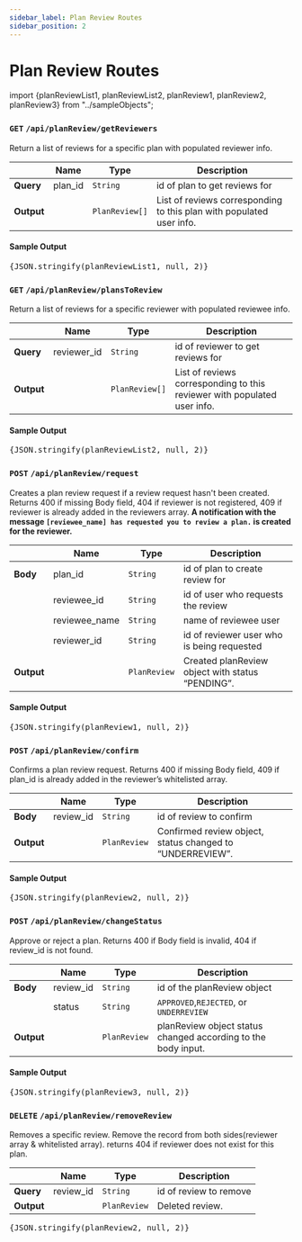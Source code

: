 ```yaml
---
sidebar_label: Plan Review Routes
sidebar_position: 2
---
```


# Plan Review Routes

import {planReviewList1, planReviewList2, planReview1, planReview2, planReview3} from "../sampleObjects";

### `GET` `/api/planReview/getReviewers`

Return a list of reviews for a specific plan with populated reviewer info.

|            | Name    | Type           | Description                                                          |
| ---------- | ------- | -------------- | -------------------------------------------------------------------- |
| **Query**  | plan_id | `String`       | id of plan to get reviews for                                        |
| **Output** |         | `PlanReview[]` | List of reviews corresponding to this plan with populated user info. |

#### Sample Output

<samp>
  <pre>{JSON.stringify(planReviewList1, null, 2)}</pre>
</samp>

### `GET` `/api/planReview/plansToReview`

Return a list of reviews for a specific reviewer with populated reviewee info.

|            | Name        | Type           | Description                                                              |
| ---------- | ----------- | -------------- | ------------------------------------------------------------------------ |
| **Query**  | reviewer_id | `String`       | id of reviewer to get reviews for                                        |
| **Output** |             | `PlanReview[]` | List of reviews corresponding to this reviewer with populated user info. |

#### Sample Output

<samp>
  <pre>{JSON.stringify(planReviewList2, null, 2)}</pre>
</samp>

### `POST` `/api/planReview/request`

Creates a plan review request if a review request hasn't been created. Returns 400 if missing Body field, 404 if reviewer is not registered, 409 if reviewer is already added in the reviewers array. **A notification with the message `[reviewee_name] has requested you to review a plan.` is created for the reviewer.**

|            | Name          | Type         | Description                                      |
| ---------- | ------------- | ------------ | ------------------------------------------------ |
| **Body**   | plan_id       | `String`     | id of plan to create review for                  |
|            | reviewee_id   | `String`     | id of user who requests the review               |
|            | reviewee_name | `String`     | name of reviewee user                            |
|            | reviewer_id   | `String`     | id of reviewer user who is being requested       |
| **Output** |               | `PlanReview` | Created planReview object with status “PENDING”. |

#### Sample Output

<samp>
  <pre>{JSON.stringify(planReview1, null, 2)}</pre>
</samp>

### `POST` `/api/planReview/confirm`

Confirms a plan review request. Returns 400 if missing Body field, 409 if plan_id is already added in the reviewer’s whitelisted array.

|            | Name      | Type         | Description                                               |
| ---------- | --------- | ------------ | --------------------------------------------------------- |
| **Body**   | review_id | `String`     | id of review to confirm                                   |
| **Output** |           | `PlanReview` | Confirmed review object, status changed to “UNDERREVIEW”. |

#### Sample Output

<samp>
  <pre>{JSON.stringify(planReview2, null, 2)}</pre>
</samp>

### `POST` `/api/planReview/changeStatus`

Approve or reject a plan. Returns 400 if Body field is invalid, 404 if review_id is not found.

|            | Name      | Type         | Description                                                   |
| ---------- | --------- | ------------ | ------------------------------------------------------------- |
| **Body**   | review_id | `String`     | id of the planReview object                                   |
|            | status    | `String`     | `APPROVED`,`REJECTED`, or `UNDERREVIEW`                       |
| **Output** |           | `PlanReview` | planReview object status changed according to the body input. |

#### Sample Output

<samp>
  <pre>{JSON.stringify(planReview3, null, 2)}</pre>
</samp>

### `DELETE` `/api/planReview/removeReview`

Removes a specific review. Remove the record from both sides(reviewer array & whitelisted array). returns 404 if reviewer does not exist for this plan.

|            | Name      | Type         | Description            |
| ---------- | --------- | ------------ | ---------------------- |
| **Query**  | review_id | `String`     | id of review to remove |
| **Output** |           | `PlanReview` | Deleted review.        |

<samp>
  <pre>{JSON.stringify(planReview2, null, 2)}</pre>
</samp>
